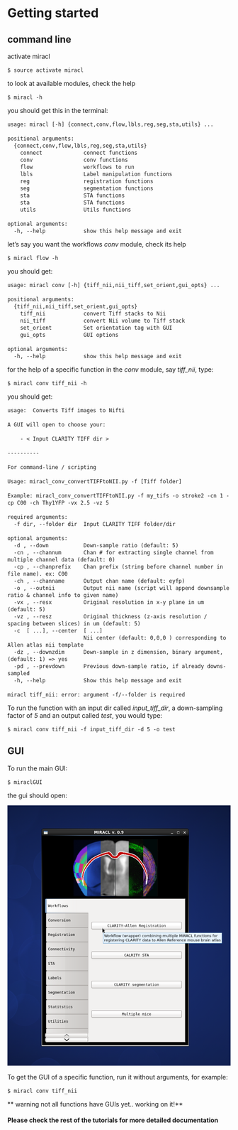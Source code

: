 # Getting started

## command line

activate miracl

    $ source activate miracl

to look at available modules, check the help

    $ miracl -h

you should get this in the terminal:

    usage: miracl [-h] {connect,conv,flow,lbls,reg,seg,sta,utils} ...
    
    positional arguments:
      {connect,conv,flow,lbls,reg,seg,sta,utils}
        connect             connect functions
        conv                conv functions
        flow                workflows to run
        lbls                Label manipulation functions
        reg                 registration functions
        seg                 segmentation functions
        sta                 STA functions
        sta                 STA functions
        utils               Utils functions
    
    optional arguments:
      -h, --help            show this help message and exit


let’s say you want the workflows *conv* module, check its help

    $ miracl flow -h
    
you should get:

    usage: miracl conv [-h] {tiff_nii,nii_tiff,set_orient,gui_opts} ...
    
    positional arguments:
      {tiff_nii,nii_tiff,set_orient,gui_opts}
        tiff_nii            convert Tiff stacks to Nii
        nii_tiff            convert Nii volume to Tiff stack
        set_orient          Set orientation tag with GUI
        gui_opts            GUI options
    
    optional arguments:
      -h, --help            show this help message and exit

for the help of a specific function in the *conv* module, say *tiff_nii*, type:

    $ miracl conv tiff_nii -h

you should get:

    usage:  Converts Tiff images to Nifti 

    A GUI will open to choose your:

        - < Input CLARITY TIFF dir >

    ----------

    For command-line / scripting

    Usage: miracl_conv_convertTIFFtoNII.py -f [Tiff folder]

    Example: miracl_conv_convertTIFFtoNII.py -f my_tifs -o stroke2 -cn 1 -cp C00 -ch Thy1YFP -vx 2.5 -vz 5

    required arguments:
      -f dir, --folder dir  Input CLARITY TIFF folder/dir

    optional arguments:
      -d , --down           Down-sample ratio (default: 5)
      -cn , --channum       Chan # for extracting single channel from multiple channel data (default: 0)
      -cp , --chanprefix    Chan prefix (string before channel number in file name). ex: C00
      -ch , --channame      Output chan name (default: eyfp)
      -o , --outnii         Output nii name (script will append downsample ratio & channel info to given name)
      -vx , --resx          Original resolution in x-y plane in um (default: 5)
      -vz , --resz          Original thickness (z-axis resolution / spacing between slices) in um (default: 5)
      -c  [ ...], --center  [ ...]
                            Nii center (default: 0,0,0 ) corresponding to Allen atlas nii template
      -dz , --downzdim      Down-sample in z dimension, binary argument, (default: 1) => yes
      -pd , --prevdown      Previous down-sample ratio, if already downs-sampled
      -h, --help            Show this help message and exit

    miracl tiff_nii: error: argument -f/--folder is required
    
To run the function with an input dir called *input_tiff_dir*, a down-sampling factor of *5* and an output called *test*,
you would type:

    $ miracl conv tiff_nii -f input_tiff_dir -d 5 -o test

## GUI

To run the main GUI:

    $ miraclGUI
    
the gui should open:

![](../../gallery/miracl_gui1.png)

To get the GUI of a specific function, run it without arguments, for example:

    $ miracl conv tiff_nii

** warning not all functions have GUIs yet.. working on it!**

#### Please check the rest of the tutorials for more detailed documentation
